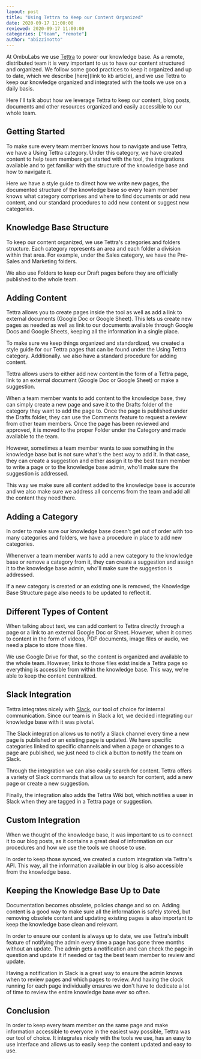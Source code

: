 ```yaml
---
layout: post
title: "Using Tettra to Keep our Content Organized"
date: 2020-09-17 11:00:00
reviewed: 2020-09-17 11:00:00
categories: ["team", "remote"]
author: "abizzinotto"
---
```


At OmbuLabs we use [Tettra](https://app.tettra.co) to power our knowledge base. As a remote, distributed team it is very important to us to have our content structured and organized. We follow some good practices to keep it organized and up to date, which we describe [here](link to kb article), and we use Tettra to keep our knowledge organized and integrated with the tools we use on a daily basis.

Here I'll talk about how we leverage Tettra to keep our content, blog posts, documents and other resources organized and easily accessible to our whole team.

<!--more-->

## Getting Started

To make sure every team member knows how to navigate and use Tettra, we have a Using Tettra category. Under this category, we have created content to help team members get started with the tool, the integrations available and to get familiar with the structure of the knowledge base and how to navigate it.

Here we have a style guide to direct how we write new pages, the documented structure of the knowledge base so every team member knows what category comprises and where to find documents or add new content, and our standard procedures to add new content or suggest new categories.

## Knowledge Base Structure

To keep our content organized, we use Tettra's categories and folders structure. Each category represents an area and each folder a division within that area. For example, under the Sales category, we have the Pre-Sales and Marketing folders.

We also use Folders to keep our Draft pages before they are officially published to the whole team.

## Adding Content

Tettra allows you to create pages inside the tool as well as add a link to external documents (Google Doc or Google Sheet). This lets us create new pages as needed as well as link to our documents available through Google Docs and Google Sheets, keeping all the information in a single place.

To make sure we keep things organized and standardized, we created a style guide for our Tettra pages that can be found under the Using Tettra category. Additionally. we also have a standard procedure for adding content.

Tettra allows users to either add new content in the form of a Tettra page, link to an external document (Google Doc or Google Sheet) or make a suggestion.

When a team member wants to add content to the knowledge base, they can simply create a new page and save it to the Drafts folder of the category they want to add the page to. Once the page is published under the Drafts folder, they can use the Comments feature to request a review from other team members. Once the page has been reviewed and approved, it is moved to the proper Folder under the Category and made available to the team.

However, sometimes a team member wants to see something in the knowledge base but is not sure what's the best way to add it. In that case, they can create a suggestion and either assign it to the best team member to write a page or to the knowledge base admin, who'll make sure the suggestion is addressed.

This way we make sure all content added to the knowledge base is accurate and we also make sure we address all concerns from the team and add all the content they need there.

## Adding a Category

In order to make sure our knowledge base doesn't get out of order with too many categories and folders, we have a procedure in place to add new categories.

Whenenver a team member wants to add a new category to the knowledge base or remove a category from it, they can create a suggestion and assign it to the knowledge base admin, who'll make sure the suggestion is addressed.

If a new category is created or an existing one is removed, the Knowledge Base Structure page also needs to be updated to reflect it.

## Different Types of Content

When talking about text, we can add content to Tettra directly through a page or a link to an external Google Doc or Sheet. However, when it comes to content in the form of videos, PDF documents, image files or audio, we need a place to store those files.

We use Google Drive for that, so the content is organized and available to the whole team. However, links to those files exist inside a Tettra page so everything is accessible from within the knowledge base. This way, we're able to keep the content centralized.

## Slack Integration

Tettra integrates nicely with [Slack](https://slack.com), our tool of choice for internal communication. Since our team is in Slack a lot, we decided integrating our knowledge base with it was pivotal.

The Slack integration allows us to notify a Slack channel every time a new page is published or an existing page is updated. We have specific categories linked to specific channels and when a page or changes to a page are published, we just need to click a button to notify the team on Slack.

Through the integration we can also easily search for content. Tettra offers a variety of Slack commands that allow us to search for content, add a new page or create a new suggestion.

Finally, the integration also adds the Tettra Wiki bot, which notifies a user in Slack when they are tagged in a Tettra page or suggestion.

## Custom Integration

When we thought of the knowledge base, it was important to us to connect it to our blog posts, as it contains a great deal of information on our procedures and how we use the tools we choose to use.

In order to keep those synced, we created a custom integration via Tettra's API. This way, all the information available in our blog is also accessible from the knowledge base.

## Keeping the Knowledge Base Up to Date

Documentation becomes obsolete, policies change and so on. Adding content is a good way to make sure all the information is safely stored, but removing obsolete content and updating existing pages is also important to keep the knowledge base clean and relevant.

In order to ensure our content is always up to date, we use Tettra's inbuilt feature of notifying the admin every time a page has gone three months without an update. The admin gets a notification and can check the page in question and update it if needed or tag the best team member to review and update.

Having a notification in Slack is a great way to ensure the admin knows when to review pages and which pages to review. And having the clock running for each page individually ensures we don't have to dedicate a lot of time to review the entire knowledge base ever so often.

## Conclusion

In order to keep every team member on the same page and make information accessible to everyone in the easiest way possible, Tettra was our tool of choice. It integrates nicely with the tools we use, has an easy to use interface and allows us to easily keep the content updated and easy to use.